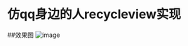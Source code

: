 # 仿qq身边的人recycleview实现

 
  
##效果图
![image](https://github.com/dalong982242260/GalleryRecycleView/blob/master/gif/gallery.gif)

